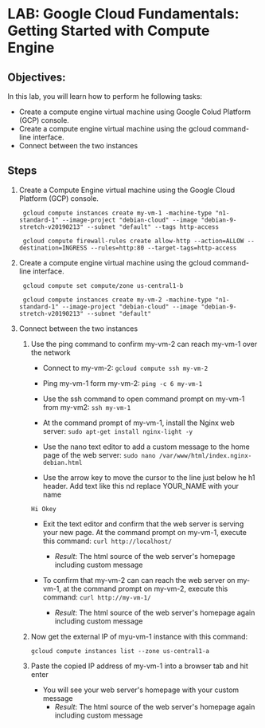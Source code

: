 # LAB: Google Cloud Fundamentals: Getting Started with Compute Engine 

## Objectives:

In this lab, you will learn how to perform he following tasks:
 - Create a compute engine virtual machine using Google Colud Platform (GCP) console.
 - Create a compute engine virtual machine using the gcloud command-line interface.
 - Connect between the two instances

## Steps
1. Create a Compute Engine virtual machine using the Google Cloud Platform (GCP) console.

    ` gcloud compute instances create my-vm-1 -machine-type "n1-standard-1" --image-project "debian-cloud" --image "debian-9-stretch-v20190213" --subnet "default" --tags http-access`

    ` gcloud compute firewall-rules create allow-http --action=ALLOW --destination=INGRESS --rules=http:80 --target-tags=http-access`

2.  Create a compute engine virtual machine using the gcloud command-line interface.

    ` gcloud compute set compute/zone us-central1-b`

    ` gcloud compute instances create my-vm-2 -machine-type "n1-standard-1" --image-project "debian-cloud" --image "debian-9-stretch-v20190213" --subnet "default"`

3. Connect between the two instances

    1. Use the ping command to confirm my-vm-2 can reach my-vm-1 over the network
        - Connect to my-vm-2:
        `gcloud compute ssh my-vm-2`

        - Ping my-vm-1 form my-vm-2:
        `ping -c 6 my-vm-1`

        - Use the ssh command to open command prompt on my-vm-1 from my-vm2:
        `ssh my-vm-1`

        - At the command prompt of my-vm-1, install the Nginx web server:
        `sudo apt-get install nginx-light -y`

        - Use the nano text editor to add a custom message to the home page of the web server: 
        `sudo nano /var/www/html/index.nginx-debian.html`

        - Use the arrow key to move the cursor to the line just below he h1 header. Add text like this nd replace YOUR_NAME with your name

        `Hi Okey`

        - Exit the text editor and confirm that the web server is serving your new page. At the command prompt on my-vm-1, execute this command:
        `curl http://localhost/`
            - *Result*: The html source of the web server's homepage including custom message

        - To confirm that my-vm-2 can can reach the web server on my-vm-1, at the command prompt on my-vm-2, execute this command:
        `curl http://my-vm-1/`
            - *Result*: The html source of the web server's homepage again including custom message

    2. Now get the external IP of myu-vm-1 instance with this command:

        `gcloud compute instances list --zone us-central1-a`
    
    3. Paste the copied IP address of my-vm-1 into a browser tab and hit enter

        - You will see your web server's homepage with your custom message
            - *Result*: The html source of the web server's homepage again including custom message